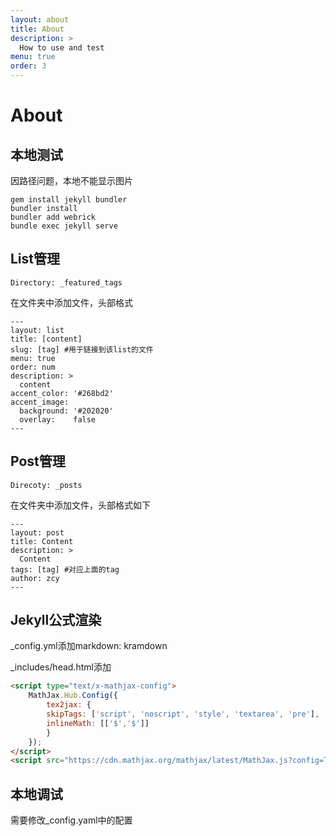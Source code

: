 ```yaml
---
layout: about
title: About
description: >
  How to use and test
menu: true
order: 3
---
```


# About

## 本地测试

因路径问题，本地不能显示图片

```shell
gem install jekyll bundler
bundler install
bundler add webrick
bundle exec jekyll serve
```

## List管理

```
Directory: _featured_tags
```

在文件夹中添加文件，头部格式

```
---
layout: list
title: [content]
slug: [tag] #用于链接到该list的文件
menu: true
order: num
description: >
  content
accent_color: '#268bd2'
accent_image:
  background: '#202020'
  overlay:    false
---
```

## Post管理

```
Direcoty: _posts
```

在文件夹中添加文件，头部格式如下

```
---
layout: post
title: Content
description: >
  Content
tags: [tag] #对应上面的tag
author: zcy
---
```

## Jekyll公式渲染

_config.yml添加markdown: kramdown

_includes/head.html添加

```html
<script type="text/x-mathjax-config">
    MathJax.Hub.Config({
        tex2jax: {
        skipTags: ['script', 'noscript', 'style', 'textarea', 'pre'],
        inlineMath: [['$','$']]
        }
    });
</script>
<script src="https://cdn.mathjax.org/mathjax/latest/MathJax.js?config=TeX-AMS-MML_HTMLorMML" type="text/javascript"></script>
```

## 本地调试

需要修改_config.yaml中的配置

